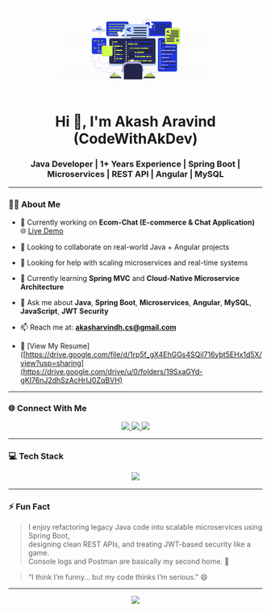 <!-- Top Animated Coder Header -->
<p align="center">
  <img src="https://github.com/akasharavindh5359/ecom-chat-platform-FrontEnd/blob/main/src/assets/Images/software-developer-12908711-10482296-ezgif.com-video-to-gif-converter.gif" width="300" alt="Akash Coding GIF" />
</p>

<h1 align="center">Hi 👋, I'm Akash Aravind (CodeWithAkDev)</h1>
<h3 align="center">Java Developer | 1+ Years Experience | Spring Boot | Microservices | REST API | Angular | MySQL</h3>

---

### 👨‍💻 About Me

- 🔭 Currently working on **Ecom-Chat (E-commerce & Chat Application)**  
  🌐 [Live Demo](https://ecom-1111.netlify.app/)

- 👯 Looking to collaborate on real-world Java + Angular projects  
- 🤝 Looking for help with scaling microservices and real-time systems  
- 🌱 Currently learning **Spring MVC** and **Cloud-Native Microservice Architecture**  
- 💬 Ask me about **Java**, **Spring Boot**, **Microservices**, **Angular**, **MySQL**, **JavaScript**, **JWT Security**
- 📫 Reach me at: **akasharvindh.cs@gmail.com**  
- 📄 [View My Resume]([https://drive.google.com/file/d/1rp5f_gX4EhGGs4SQil716ybt5EHx1d5X/view?usp=sharing](https://drive.google.com/drive/u/0/folders/19SxaGYd-gKI76nJ2dhSzAcHrIJ0ZqBVH)

---

### 🌐 Connect With Me

<p align="center">
  <a href="https://linkedin.com/in/akash-aravind-dev" target="_blank">
    <img src="https://img.shields.io/badge/-LinkedIn-blue?style=flat-square&logo=linkedin" />
  </a>
  <a href="mailto:akasharvindh.cs@gmail.com" target="_blank">
    <img src="https://img.shields.io/badge/-Gmail-D14836?style=flat-square&logo=gmail&logoColor=white" />
  </a>
  <a href="https://discord.com/users/akasharavindcodewithakdev" target="_blank">
    <img src="https://img.shields.io/badge/-Discord-5865F2?style=flat-square&logo=discord&logoColor=white" />
  </a>
</p>

---

### 💻 Tech Stack

<p align="center">
  <img src="https://skillicons.dev/icons?i=java,spring,angular,js,mysql,mongodb,postman,git,github" />
</p>

---

### ⚡ Fun Fact

> I enjoy refactoring legacy Java code into scalable microservices using Spring Boot,  
> designing clean REST APIs, and treating JWT-based security like a game.  
> Console logs and Postman are basically my second home. 🚀

> “I think I’m funny… but my code thinks I’m serious.” 😄

---

<p align="center">
  <img src="https://capsule-render.vercel.app/api?type=waving&color=0e7490&height=120&section=footer" />
</p>
